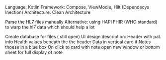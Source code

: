 Language: Kotlin
Framework: Compose, ViewModle, Hilt (Dependecys Inection) 
Architecture: Clean Architecture 

Parse the HL7 files manually
Alternative: using HAPI FHIR (WHO standard) to warp the hl7 data which should help a lot 

Create database for files ( still open)
UI design description:
Header with pat. info
Health values beneath the the header 
Data in vertical card 
if Notes thoese in a blue box
On click to card with note open new window or bottom sheet for full display of note 

